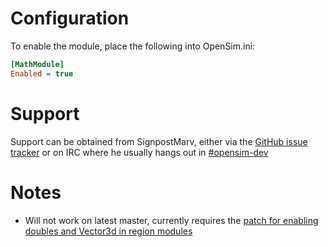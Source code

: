 # Configuration

To enable the module, place the following into OpenSim.ini:

```ini
[MathModule]
Enabled = true
```

# Support
Support can be obtained from SignpostMarv, either via the [GitHub issue tracker](https://github.com/SignpostMarv/TSU.CCIR.OpenSim.Math/issues) or on IRC where he usually hangs out in [#opensim-dev](http://webchat.freenode.net/?channels=#opensim-dev)

# Notes
* Will not work on latest master, currently requires the [patch for enabling doubles and Vector3d in region modules](http://opensimulator.org/mantis/view.php?id=6255)